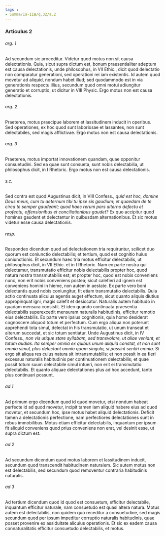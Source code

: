 ```yaml
---
tags : 
- Summa/Ia-IIæ/q.32/a.2
---
```


### Articulus 2

###### arg. 1
Ad secundum sic proceditur. Videtur quod motus non sit causa delectationis. Quia, sicut supra dictum est, bonum praesentialiter adeptum est causa delectationis, unde philosophus, in VII Ethic., dicit quod delectatio non comparatur generationi, sed operationi rei iam existentis. Id autem quod movetur ad aliquid, nondum habet illud; sed quodammodo est in via generationis respectu illius, secundum quod omni motui adiungitur generatio et corruptio, ut dicitur in VIII Physic. Ergo motus non est causa delectationis.

###### arg. 2
Praeterea, motus praecipue laborem et lassitudinem inducit in operibus. Sed operationes, ex hoc quod sunt laboriosae et lassantes, non sunt delectabiles, sed magis afflictivae. Ergo motus non est causa delectationis.

###### arg. 3
Praeterea, motus importat innovationem quandam, quae opponitur consuetudini. Sed ea quae sunt consueta, sunt nobis delectabilia, ut philosophus dicit, in I Rhetoric. Ergo motus non est causa delectationis.

###### s.c.
Sed contra est quod Augustinus dicit, in VIII Confess., *quid est hoc, domine Deus meus, cum tu aeternum tibi tu ipse sis gaudium; et quaedam de te circa te semper gaudeant; quod haec rerum pars alterno defectu et profectu, offensionibus et conciliationibus gaudet?* Ex quo accipitur quod homines gaudent et delectantur in quibusdam alternationibus. Et sic motus videtur esse causa delectationis.

###### resp.
Respondeo dicendum quod ad delectationem tria requiruntur, scilicet duo quorum est coniunctio delectabilis; et tertium, quod est cognitio huius coniunctionis. Et secundum haec tria motus efficitur delectabilis, ut philosophus dicit, in VII Ethic. et in I Rhetoric. Nam ex parte nostra qui delectamur, transmutatio efficitur nobis delectabilis propter hoc, quod natura nostra transmutabilis est; et propter hoc, quod est nobis conveniens nunc, non erit nobis conveniens postea; sicut calefieri ad ignem est conveniens homini in hieme, non autem in aestate. Ex parte vero boni delectantis quod nobis coniungitur, fit etiam transmutatio delectabilis. Quia actio continuata alicuius agentis auget effectum, sicut quanto aliquis diutius appropinquat igni, magis calefit et desiccatur. Naturalis autem habitudo in quadam mensura consistit. Et ideo quando continuata praesentia delectabilis superexcedit mensuram naturalis habitudinis, efficitur remotio eius delectabilis. Ex parte vero ipsius cognitionis, quia homo desiderat cognoscere aliquod totum et perfectum. Cum ergo aliqua non poterunt apprehendi tota simul, delectat in his transmutatio, ut unum transeat et alterum succedat, et sic totum sentiatur. Unde Augustinus dicit, in IV Confess., *non vis utique stare syllabam, sed transvolare, ut aliae veniant, et totum audias. Ita semper omnia ex quibus unum aliquid constat, et non sunt omnia simul, plus delectant omnia quam singula, si possint sentiri omnia*. Si ergo sit aliqua res cuius natura sit intransmutabilis; et non possit in ea fieri excessus naturalis habitudinis per continuationem delectabilis; et quae possit totum suum delectabile simul intueri, non erit ei transmutatio delectabilis. Et quanto aliquae delectationes plus ad hoc accedunt, tanto plus continuari possunt.

###### ad 1
Ad primum ergo dicendum quod id quod movetur, etsi nondum habeat perfecte id ad quod movetur, incipit tamen iam aliquid habere eius ad quod movetur, et secundum hoc, ipse motus habet aliquid delectationis. Deficit tamen a delectationis perfectione, nam perfectiores delectationes sunt in rebus immobilibus. Motus etiam efficitur delectabilis, inquantum per ipsum fit aliquid conveniens quod prius conveniens non erat, vel desinit esse, ut supra dictum est.

###### ad 2
Ad secundum dicendum quod motus laborem et lassitudinem inducit, secundum quod transcendit habitudinem naturalem. Sic autem motus non est delectabilis, sed secundum quod removentur contraria habitudinis naturalis.

###### ad 3
Ad tertium dicendum quod id quod est consuetum, efficitur delectabile, inquantum efficitur naturale, nam consuetudo est quasi altera natura. Motus autem est delectabilis, non quidem quo receditur a consuetudine, sed magis secundum quod per ipsum impeditur corruptio naturalis habitudinis, quae posset provenire ex assiduitate alicuius operationis. Et sic ex eadem causa connaturalitatis efficitur consuetudo delectabilis, et motus.

